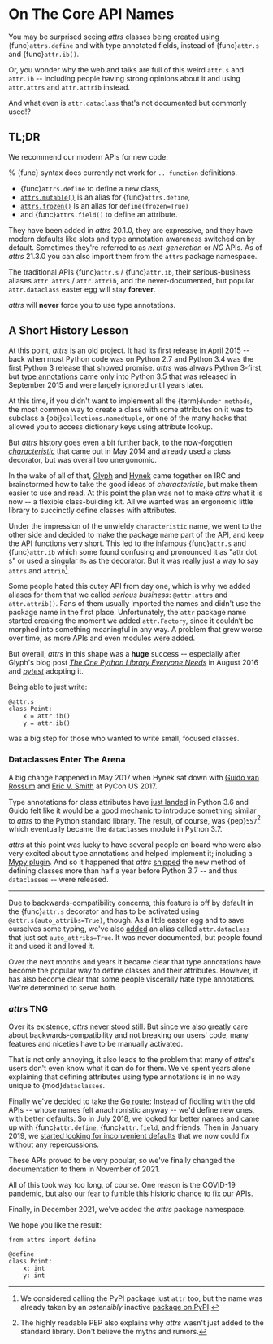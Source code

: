 # On The Core API Names

You may be surprised seeing *attrs* classes being created using {func}`attrs.define` and with type annotated fields, instead of {func}`attr.s` and {func}`attr.ib()`.

Or, you wonder why the web and talks are full of this weird `attr.s` and `attr.ib` -- including people having strong opinions about it and using `attr.attrs` and `attr.attrib` instead.

And what even is `attr.dataclass` that's not documented but commonly used!?


## TL;DR

We recommend our modern APIs for new code:

% {func} syntax does currently not work for `.. function` definitions.

- {func}`attrs.define` to define a new class,
- [`attrs.mutable()`](attrs.mutable) is an alias for {func}`attrs.define`,
- [`attrs.frozen()`](attrs.frozen) is an alias for `define(frozen=True)`
- and {func}`attrs.field()` to define an attribute.

They have been added in *attrs* 20.1.0, they are expressive, and they have modern defaults like slots and type annotation awareness switched on by default.
Sometimes they're referred to as *next-generation* or *NG* APIs.
As of *attrs* 21.3.0 you can also import them from the `attrs` package namespace.

The traditional APIs {func}`attr.s` / {func}`attr.ib`, their serious-business aliases `attr.attrs` / `attr.attrib`, and the never-documented, but popular `attr.dataclass` easter egg will stay **forever**.

*attrs* will **never** force you to use type annotations.


## A Short History Lesson

At this point, *attrs* is an old project.
It had its first release in April 2015 -- back when most Python code was on Python 2.7 and Python 3.4 was the first Python 3 release that showed promise.
*attrs* was always Python 3-first, but [type annotations](https://peps.python.org/pep-0484/) came only into Python 3.5 that was released in September 2015 and were largely ignored until years later.

At this time, if you didn't want to implement all the {term}`dunder methods`, the most common way to create a class with some attributes on it was to subclass a {obj}`collections.namedtuple`, or one of the many hacks that allowed you to access dictionary keys using attribute lookup.

But *attrs* history goes even a bit further back, to the now-forgotten [*characteristic*](https://github.com/hynek/characteristic) that came out in May 2014 and already used a class decorator, but was overall too unergonomic.

In the wake of all of that, [Glyph](https://github.com/glyph) and [Hynek](https://github.com/hynek) came together on IRC and brainstormed how to take the good ideas of *characteristic*, but make them easier to use and read.
At this point the plan was not to make *attrs* what it is now -- a flexible class-building kit.
All we wanted was an ergonomic little library to succinctly define classes with attributes.

Under the impression of the unwieldy `characteristic` name, we went to the other side and decided to make the package name part of the API, and keep the API functions very short.
This led to the infamous {func}`attr.s` and {func}`attr.ib` which some found confusing and pronounced it as "attr dot s" or used a singular `@s` as the decorator.
But it was really just a way to say `attrs` and `attrib`[^attr].

[^attr]: We considered calling the PyPI package just `attr` too, but the name was already taken by an *ostensibly* inactive [package on PyPI](https://pypi.org/project/attr/#history).

Some people hated this cutey API from day one, which is why we added aliases for them that we called *serious business*: `@attr.attrs` and `attr.attrib()`.
Fans of them usually imported the names and didn't use the package name in the first place.
Unfortunately, the `attr` package name started creaking the moment we added `attr.Factory`, since it couldn’t be morphed into something meaningful in any way.
A problem that grew worse over time, as more APIs and even modules were added.

But overall, *attrs* in this shape was a **huge** success -- especially after Glyph's blog post [*The One Python Library Everyone Needs*](https://glyph.twistedmatrix.com/2016/08/attrs.html) in August 2016 and [*pytest*](https://docs.pytest.org/) adopting it.

Being able to just write:

```
@attr.s
class Point:
    x = attr.ib()
    y = attr.ib()
```

was a big step for those who wanted to write small, focused classes.

### Dataclasses Enter The Arena

A big change happened in May 2017 when Hynek sat down with [Guido van Rossum](https://en.wikipedia.org/wiki/Guido_van_Rossum) and [Eric V. Smith](https://github.com/ericvsmith) at PyCon US 2017.

Type annotations for class attributes have [just landed](https://peps.python.org/pep-0526/) in Python 3.6 and Guido felt like it would be a good mechanic to introduce something similar to *attrs* to the Python standard library.
The result, of course, was {pep}`557`[^stdlib] which eventually became the `dataclasses` module in Python 3.7.

[^stdlib]: The highly readable PEP also explains why *attrs* wasn't just added to the standard library.
    Don't believe the myths and rumors.

*attrs* at this point was lucky to have several people on board who were also very excited about type annotations and helped implement it; including a [Mypy plugin](https://medium.com/@Pilot-EPD-Blog/mypy-and-attrs-e1b0225e9ac6).
And so it happened that *attrs* [shipped](https://www.attrs.org/en/17.3.0.post2/changelog.html) the new method of defining classes more than half a year before Python 3.7 -- and thus `dataclasses` -- were released.

---

Due to backwards-compatibility concerns, this feature is off by default in the {func}`attr.s` decorator and has to be activated using `@attr.s(auto_attribs=True)`, though.
As a little easter egg and to save ourselves some typing, we've also [added](https://github.com/python-attrs/attrs/commit/88aa1c897dfe2ee4aa987e4a56f2ba1344a17238#diff-4fc63db1f2fcb7c6e464ee9a77c3c74e90dd191d1c9ffc3bdd1234d3a6663dc0R48) an alias called `attr.dataclass` that just set `auto_attribs=True`.
It was never documented, but people found it and used it and loved it.

Over the next months and years it became clear that type annotations have become the popular way to define classes and their attributes.
However, it has also become clear that some people viscerally hate type annotations.
We're determined to serve both.


### *attrs* TNG

Over its existence, *attrs* never stood still.
But since we also greatly care about backwards-compatibility and not breaking our users' code, many features and niceties have to be manually activated.

That is not only annoying, it also leads to the problem that many of *attrs*'s users don't even know what it can do for them.
We've spent years alone explaining that defining attributes using type annotations is in no way unique to {mod}`dataclasses`.

Finally we've decided to take the [Go route](https://go.dev/blog/module-compatibility):
Instead of fiddling with the old APIs -- whose names felt anachronistic anyway -- we'd define new ones, with better defaults.
So in July 2018, we [looked for better names](https://github.com/python-attrs/attrs/issues/408) and came up with {func}`attr.define`, {func}`attr.field`, and friends.
Then in January 2019, we [started looking for inconvenient defaults](https://github.com/python-attrs/attrs/issues/487) that we now could fix without any repercussions.

These APIs proved to be very popular, so we've finally changed the documentation to them in November of 2021.

All of this took way too long, of course.
One reason is the COVID-19 pandemic, but also our fear to fumble this historic chance to fix our APIs.

Finally, in December 2021, we've added the *attrs* package namespace.

We hope you like the result:

```
from attrs import define

@define
class Point:
    x: int
    y: int
```
